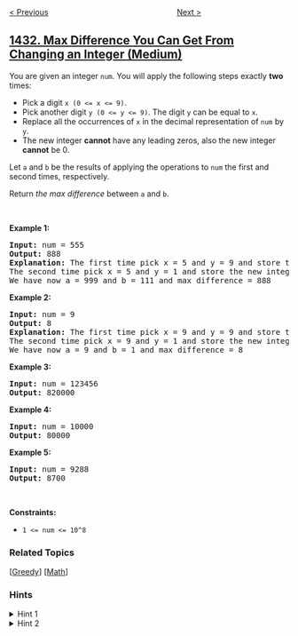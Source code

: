 <!--|This file generated by command(leetcode description); DO NOT EDIT.    |-->
<!--+----------------------------------------------------------------------+-->
<!--|@author    openset <openset.wang@gmail.com>                           |-->
<!--|@link      https://github.com/openset                                 |-->
<!--|@home      https://github.com/openset/leetcode                        |-->
<!--+----------------------------------------------------------------------+-->

[< Previous](../kids-with-the-greatest-number-of-candies "Kids With the Greatest Number of Candies")
　　　　　　　　　　　　　　　　
[Next >](../check-if-a-string-can-break-another-string "Check If a String Can Break Another String")

## [1432. Max Difference You Can Get From Changing an Integer (Medium)](https://leetcode.com/problems/max-difference-you-can-get-from-changing-an-integer "改变一个整数能得到的最大差值")

<p>You are given an integer <code>num</code>. You will apply the following steps exactly <strong>two</strong> times:</p>

<ul>
	<li>Pick a digit <code>x (0&nbsp;&lt;= x &lt;= 9)</code>.</li>
	<li>Pick another digit <code>y (0&nbsp;&lt;= y &lt;= 9)</code>. The digit <code>y</code> can be equal to <code>x</code>.</li>
	<li>Replace all the occurrences of <code>x</code> in the decimal representation of <code>num</code> by <code>y</code>.</li>
	<li>The new integer <strong>cannot</strong> have any leading zeros, also the new integer <strong>cannot</strong> be 0.</li>
</ul>

<p>Let <code>a</code>&nbsp;and <code>b</code>&nbsp;be the results of applying the operations to <code>num</code> the first and second times, respectively.</p>

<p>Return <em>the max difference</em> between <code>a</code> and <code>b</code>.</p>

<p>&nbsp;</p>
<p><strong>Example 1:</strong></p>

<pre>
<strong>Input:</strong> num = 555
<strong>Output:</strong> 888
<strong>Explanation:</strong> The first time pick x = 5 and y = 9 and store the new integer in a.
The second time pick x = 5 and y = 1 and store the new integer in b.
We have now a = 999 and b = 111 and max difference = 888
</pre>

<p><strong>Example 2:</strong></p>

<pre>
<strong>Input:</strong> num = 9
<strong>Output:</strong> 8
<strong>Explanation:</strong> The first time pick x = 9 and y = 9 and store the new integer in a.
The second time pick x = 9 and y = 1 and store the new integer in b.
We have now a = 9 and b = 1 and max difference = 8
</pre>

<p><strong>Example 3:</strong></p>

<pre>
<strong>Input:</strong> num = 123456
<strong>Output:</strong> 820000
</pre>

<p><strong>Example 4:</strong></p>

<pre>
<strong>Input:</strong> num = 10000
<strong>Output:</strong> 80000
</pre>

<p><strong>Example 5:</strong></p>

<pre>
<strong>Input:</strong> num = 9288
<strong>Output:</strong> 8700
</pre>

<p>&nbsp;</p>
<p><strong>Constraints:</strong></p>

<ul>
	<li><code>1 &lt;= num &lt;= 10^8</code></li>
</ul>

### Related Topics
  [[Greedy](../../tag/greedy/README.md)]
  [[Math](../../tag/math/README.md)]

### Hints
<details>
<summary>Hint 1</summary>
We need to get the max and min value after changing num and the answer is max - min.
</details>

<details>
<summary>Hint 2</summary>
Use brute force, try all possible changes and keep the minimum and maximum values.
</details>

